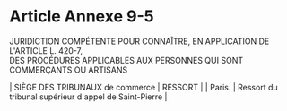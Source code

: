 # Article Annexe 9-5

JURIDICTION COMPÉTENTE POUR CONNAÎTRE, EN APPLICATION DE L'ARTICLE L. 420-7,\
DES PROCÉDURES APPLICABLES AUX PERSONNES QUI SONT COMMERÇANTS OU ARTISANS

| SIÈGE DES TRIBUNAUX de commerce | RESSORT |
| Paris. | Ressort du tribunal supérieur d'appel de Saint-Pierre |
